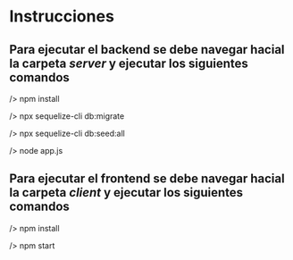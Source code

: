 # Instrucciones #

## Para ejecutar el backend se debe navegar hacial la carpeta *server* y ejecutar los siguientes comandos ##

/> npm install

/> npx sequelize-cli db:migrate

/> npx sequelize-cli db:seed:all

/> node app.js

## Para ejecutar el frontend se debe navegar hacial la carpeta *client* y ejecutar los siguientes comandos ##

/> npm install

/> npm start

